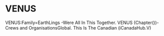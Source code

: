 VENUS
=====

VENUS:Family=EarthLings -Were All In This Together. VENUS (Chapter())- Crews and OrganisationsGlobal. This Is The Canadian (iCanadaHub.V)
